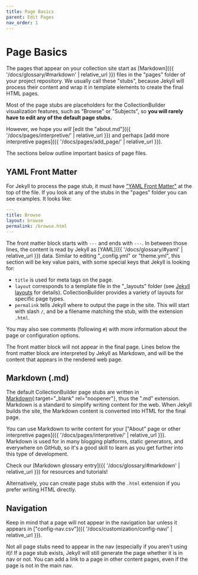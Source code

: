 ```yaml
---
title: Page Basics
parent: Edit Pages
nav_order: 1
---
```


# Page Basics

The pages that appear on your collection site start as [Markdown]({{ '/docs/glossary/#markdown' | relative_url }}) files in the "pages" folder of your project repository.
We usually call these "stubs", because Jekyll will process their content and wrap it in template elements to create the final HTML pages.

Most of the page stubs are placeholders for the CollectionBuilder visualization features, such as "Browse" or "Subjects", so **you will rarely have to edit any of the default page stubs.**

However, we hope you *will* [edit the "about.md"]({{ '/docs/pages/interpretive/' | relative_url }}) and perhaps [add more interpretive pages]({{ '/docs/pages/add_page/' | relative_url }}).

The sections below outline important basics of page files.

## YAML Front Matter

For Jekyll to process the page stub, it must have ["YAML Front Matter"](https://jekyllrb.com/docs/front-matter/) at the top of the file. 
If you look at any of the stubs in the "pages" folder you can see examples. 
It looks like:

```yaml
---
title: Browse
layout: browse
permalink: /browse.html
---
```

The front matter block starts with `---` and ends with `---`.
In between those lines, the content is read by Jekyll as [YAML]({{ '/docs/glossary/#yaml' | relative_url }}) data.
Similar to editing "_config.yml" or "theme.yml", this section will be key value pairs, with some special keys that Jekyll is looking for:

- `title` is used for meta tags on the page.
- `layout` corresponds to a template file in the "_layouts" folder (see [Jekyll layouts](https://jekyllrb.com/docs/layouts/) for details). CollectionBuilder provides a variety of layouts for specific page types.
- `permalink` tells Jekyll where to output the page in the site. This will start with slash `/`, and be a filename matching the stub, with the extension `.html`.

You may also see comments (following `#`) with more information about the page or configuration options.

The front matter block will not appear in the final page.
Lines below the front matter block are interpreted by Jekyll as Markdown, and will be the content that appears in the rendered web page.

## Markdown (.md)

The default CollectionBuilder page stubs are written in [Markdown](https://daringfireball.net/projects/markdown/syntax){:target="_blank" rel="noopener"}, thus the ".md" extension.
Markdown is a standard to simplify writing content for the web.
When Jekyll builds the site, the Markdown content is converted into HTML for the final page.

You can use Markdown to write content for your ["About" page or other interpretive pages]({{ '/docs/pages/interpretive/' | relative_url }}).
Markdown is used for in many blogging platforms, static generators, and everywhere on GitHub, so it's a good skill to learn as you get further into this type of development. 

Check our [Markdown glossary entry]({{ '/docs/glossary/#markdown' | relative_url }}) for resources and tutorials!

Alternatively, you can create page stubs with the `.html` extension if you prefer writing HTML directly.

## Navigation

Keep in mind that a page will not appear in the navigation bar unless it appears in ["config-nav.csv"]({{ '/docs/customization/config-nav/' | relative_url }}).

Not all page stubs need to appear in the nav (especially if you aren't using it)!
If a page stub exists, Jekyll will still generate the page whether it is in nav or not.
You can add a link to a page in other content pages, even if the page is not in the main nav.
